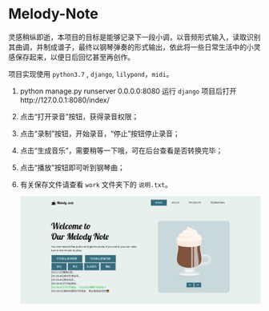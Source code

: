 # Melody-Note

灵感稍纵即逝，本项目的目标是能够记录下一段小调，以音频形式输入，读取识别其曲调，并制成谱子，最终以钢琴弹奏的形式输出，依此将一些日常生活中的小灵感保存起来，以便日后回忆甚至再创作。

项目实现使用 `python3.7` , `django`, `lilypond`，`midi`。

1. python manage.py runserver 0.0.0.0:8080 运行 `django` 项目后打开http://127.0.0.1:8080/index/

2. 点击“打开录音”按钮，获得录音权限；

3. 点击“录制”按钮，开始录音，“停止”按钮停止录音；

4. 点击“生成音乐”，需要稍等一下哦，可在后台查看是否转换完毕；

5. 点击“播放”按钮即可听到钢琴曲；

6. 有关保存文件请查看 `work` 文件夹下的 `说明.txt`。

   ![page.png](https://github.com/Guan-JW/Melody-Note/blob/main/pics/page.png?raw=true)